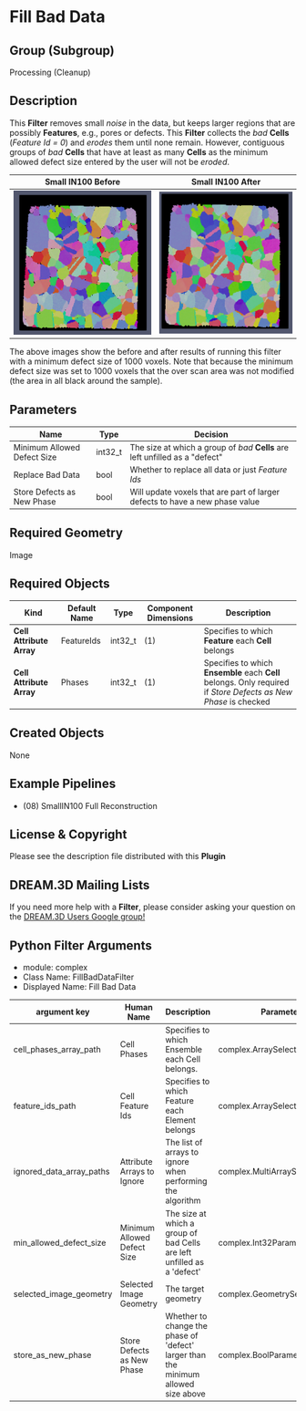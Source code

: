 # Fill Bad Data 


## Group (Subgroup)

Processing (Cleanup)

## Description

This **Filter** removes small *noise* in the data, but keeps larger regions that are possibly **Features**, e.g., pores or defects. This **Filter** collects the *bad* **Cells** (*Feature Id = 0*) and _erodes_ them until none remain. However, contiguous groups of *bad* **Cells** that have at least as many **Cells** as the minimum allowed defect size entered by the user will not be _eroded_.

| Small IN100 Before | Small IN100 After |
|--|--|
| ![](Images/fill_bad_data_before.png) | ![](Images/fill_bad_data_after.png) |

The above images show the before and after results of running this filter with a minimum defect size of 1000 voxels. Note that because the minimum defect size was set to 1000 voxels that the over scan area was not modified (the area in all black around the sample).

## Parameters

| Name | Type | Decision |
|------|------|------|
| Minimum Allowed Defect Size | int32_t | The size at which a group of *bad* **Cells** are left unfilled as a "defect" |
| Replace Bad Data | bool | Whether to replace all data or just *Feature Ids* |
| Store Defects as New Phase | bool | Will update voxels that are part of larger defects to have a new phase value |

## Required Geometry

Image 

## Required Objects

| Kind | Default Name | Type | Component Dimensions | Description |
|------|--------------|------|----------------------|-------------|
| **Cell Attribute Array** | FeatureIds | int32_t | (1) | Specifies to which **Feature** each **Cell** belongs |
| **Cell Attribute Array** | Phases | int32_t | (1) | Specifies to which **Ensemble** each **Cell** belongs. Only required if _Store Defects as New Phase_ is checked |

## Created Objects

None

## Example Pipelines

+ (08) SmallIN100 Full Reconstruction

## License & Copyright

Please see the description file distributed with this **Plugin**

## DREAM.3D Mailing Lists

If you need more help with a **Filter**, please consider asking your question on the [DREAM.3D Users Google group!](https://groups.google.com/forum/?hl=en#!forum/dream3d-users)




## Python Filter Arguments

+ module: complex
+ Class Name: FillBadDataFilter
+ Displayed Name: Fill Bad Data

| argument key | Human Name | Description | Parameter Type |
|--------------|------------|-------------|----------------|
| cell_phases_array_path | Cell Phases | Specifies to which Ensemble each Cell belongs. | complex.ArraySelectionParameter |
| feature_ids_path | Cell Feature Ids | Specifies to which Feature each Element belongs | complex.ArraySelectionParameter |
| ignored_data_array_paths | Attribute Arrays to Ignore | The list of arrays to ignore when performing the algorithm | complex.MultiArraySelectionParameter |
| min_allowed_defect_size | Minimum Allowed Defect Size | The size at which a group of bad Cells are left unfilled as a 'defect' | complex.Int32Parameter |
| selected_image_geometry | Selected Image Geometry | The target geometry | complex.GeometrySelectionParameter |
| store_as_new_phase | Store Defects as New Phase | Whether to change the phase of 'defect' larger than the minimum allowed size above | complex.BoolParameter |

